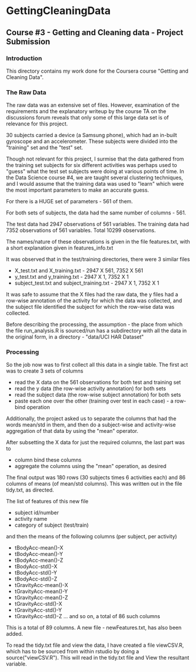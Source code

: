 GettingCleaningData
===================

Course #3 - Getting and Cleaning data - Project Submission
----------------------------------------------------------

### Introduction
This directory contains my work done for the Coursera course "Getting and Cleaning Data".

### The Raw Data
The raw data was an extensive set of files. However, examination of the requirements and the explanatory writeup by the course TA on the discussions forum reveals that only some of this large data set is of relevance for this project.

30 subjects carried a device (a Samsung phone), which had an in-built gyroscope and an accelerometer. These subjects were divided into the "training" set and the "test" set.

Though not relevant for this project, I surmise that the data gathered from the training set subjects for six different activities was perhaps used to "guess" what the test set subjects were doing at various points of time. In the Data Science course #4, we are taught several clustering techniques, and I would assume that the training data was used to "learn" which were the most important parameters to make an accurate guess.

For there is a HUGE set of parameters - 561 of them.

For both sets of subjects, the data had the same number of columns - 561.

The test data had 2947 observations of 561 variables.
The training data had 7352 observations of 561 variables.
Total 10299 observations.

The names/nature of these observations is given in the file features.txt, with a short explanation given in features_info.txt

It was observed that in the test/training directories, there were 3 similar files
- X_test.txt and X_training.txt - 2947 X 561, 7352 X 561
- y_test.txt and y_training.txt - 2947 X 1, 7352 X 1
- subject_test.txt and subject_training.txt - 2947 X 1, 7352 X 1

It was safe to assume that the X files had the raw data, the y files had a row-wise annotation of the activity for which the data was collected, and the subject file identified the subject for which the row-wise data was collected.

Before describing the processing, the assumption - the place from which the file run_analysis.R is sourced/run has a subdirectory with all the data in the original form, in a directory - "data/UCI HAR Dataset"

### Processing
So the job now was to first collect all this data in a single table. The first act was to create 3 sets of columns
- read the X data on the 561 observations for both test and training set
- read the y data (the row-wise activity annotation) for both sets
- read the subject data (the row-wise subject annotation) for both sets
- paste each one over the other (training over test in each case) - a row-bind operation

Additionally, the project asked us to separate the columns that had the words mean/std in them, and then do a subject-wise and activity-wise aggregation of that data by using the "mean" operator.

After subsetting the X data for just the required columns, the last part was to
- column bind these columns
- aggregate the columns using the "mean" operation, as desired

The final output was 180 rows (30 subjects times 6 activities each) and 86 columns of means (of mean/std columns). This was written out in the file tidy.txt, as directed.

The list of features of this new file
- subject id/number
- activity name
- category of subject (test/train)

and then the means of the following columns (per subject, per activity)
- tBodyAcc-mean()-X
- tBodyAcc-mean()-Y
- tBodyAcc-mean()-Z
- tBodyAcc-std()-X
- tBodyAcc-std()-Y
- tBodyAcc-std()-Z
- tGravityAcc-mean()-X
- tGravityAcc-mean()-Y
- tGravityAcc-mean()-Z
- tGravityAcc-std()-X
- tGravityAcc-std()-Y
- tGravityAcc-std()-Z
... and so on, a total of 86 such columns

This is a total of 89 columns. 
A new file - newFeatures.txt, has also been added.

To read the tidy.txt file and view the data, I have created a file viewCSV.R, which has to be sourced from within rstudio by doing a source("viewCSV.R"). This will read in the tidy.txt file and View the resultant variable.
